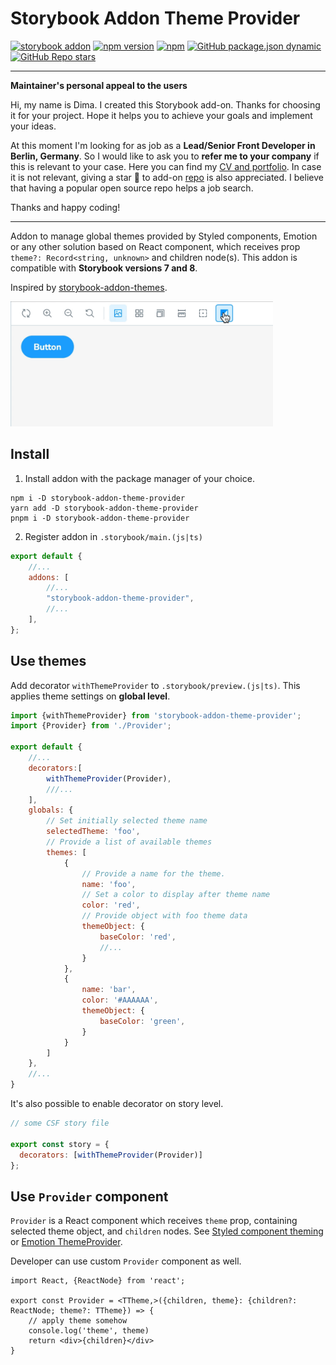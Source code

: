# Storybook Addon Theme Provider

[![storybook addon](https://raw.githubusercontent.com/storybookjs/brand/main/badge/badge-storybook.svg)](https://storybook.js.org/addons/storybook-addon-theme-provider)
[![npm version](https://badge.fury.io/js/storybook-addon-theme-provider.svg)](https://www.npmjs.com/package/storybook-addon-theme-provider)
[![npm](https://img.shields.io/npm/dm/storybook-addon-theme-provider)](http://npm-stats.org/#/storybook-addon-theme-provider)
[![GitHub package.json dynamic](https://img.shields.io/github/package-json/types/morewings/storybook-addon-theme-provider)](https://github.com/morewings/storybook-addon-theme-provider)
[![GitHub Repo stars](https://img.shields.io/github/stars/morewings/storybook-addon-theme-provider?style=social)](https://github.com/morewings/storybook-addon-theme-provider)

---
**Maintainer's personal appeal to the users**

Hi, my name is Dima. I created this Storybook add-on. Thanks for choosing it for your project. Hope it helps you to achieve your goals and implement your ideas.

At this moment I'm looking for as job as a **Lead/Senior Front Developer in Berlin, Germany**. So I would like to ask you to **refer me to your company** if this is relevant to your case.
Here you can find my [CV and portfolio](https://linktr.ee/morewings). In case it is not relevant, giving a star 🌟 to add-on [repo](https://github.com/morewings/storybook-addon-theme-provider) is also appreciated. I believe that having a popular open source repo helps a job search.

Thanks and happy coding!

---

Addon to manage global themes provided by Styled components, Emotion or any other solution based on React component, which receives prop `theme?: Record<string, unknown>` and children node(s). This addon is compatible with **Storybook versions 7 and 8**.

Inspired by [storybook-addon-themes](https://github.com/tonai/storybook-addon-themes).

<img src="./addon-demo-high.gif" alt="Storybook Addon theme-provider" width="420" height="200">

## Install

1. Install addon with the package manager of your choice.

```shell
npm i -D storybook-addon-theme-provider
yarn add -D storybook-addon-theme-provider
pnpm i -D storybook-addon-theme-provider
```

2. Register addon in `.storybook/main.(js|ts)`

```js
export default {
    //...
    addons: [
        //...
        "storybook-addon-theme-provider",
        //...
    ],
};
```

## Use themes

Add decorator `withThemeProvider` to `.storybook/preview.(js|ts)`. This applies theme settings on **global level**.

```js
import {withThemeProvider} from 'storybook-addon-theme-provider';
import {Provider} from './Provider';

export default {
    //...
    decorators:[
        withThemeProvider(Provider),
        ///...
    ],
    globals: {
        // Set initially selected theme name
        selectedTheme: 'foo',
        // Provide a list of available themes
        themes: [
            {
                // Provide a name for the theme.
                name: 'foo',
                // Set a color to display after theme name
                color: 'red',
                // Provide object with foo theme data
                themeObject: {
                    baseColor: 'red',
                    //...
                }
            },
            {
                name: 'bar',
                color: '#AAAAAA',
                themeObject: {
                    baseColor: 'green',
                }
            }
        ]
    },
    //...
}
```

It's also possible to enable decorator on story level.

```js
// some CSF story file

export const story = {
  decorators: [withThemeProvider(Provider)]
};
```

## Use `Provider` component

`Provider` is a React component which receives `theme` prop, containing selected theme object, and `children` nodes. See [Styled component theming](https://styled-components.com/docs/advanced#theming) or [Emotion
ThemeProvider](https://emotion.sh/docs/theming#themeprovider-reactcomponenttype).

Developer can use custom `Provider` component as well.

```tsx
import React, {ReactNode} from 'react';

export const Provider = <TTheme,>({children, theme}: {children?: ReactNode; theme?: TTheme}) => {
    // apply theme somehow
    console.log('theme', theme)
    return <div>{children}</div>
}
```



